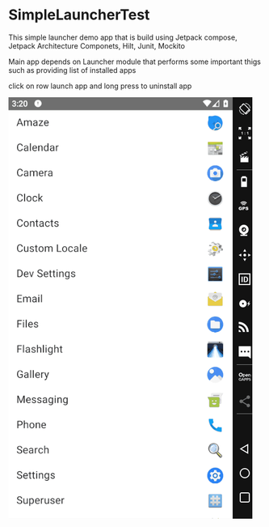 # SimpleLauncherTest

This simple launcher demo app that is build using Jetpack compose, Jetpack Architecture Componets, Hilt, Junit, Mockito

Main app depends on Launcher module that performs some important thigs such as providing list of installed apps

click on row launch app and long press to uninstall app


![Fill pager indicator](https://github.com/KothamireNarendra/SimpleLauncherTest/blob/master/gif/LauncherGif.gif)
